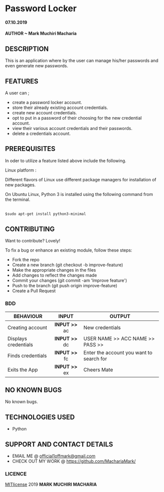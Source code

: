 # Password Locker

#### 07.10.2019

#### AUTHOR ~ **Mark Muchiri Macharia**

## DESCRIPTION
This is an application where by the user can manage his/her passwords and even generate new passwords.

## FEATURES
A user can ;
* create a password locker account.
* store their already existing account credentials.
* create new account credentials.
* opt to put in a password of their choosing for the new credential account.
* view their various account credentials and their passwords.
* delete a credentials account.

## PREREQUISITES
In oder to utilize a feature listed above include the following.
 
Linux platform :

Different flavors of Linux use different package managers for installation of new packages.

On Ubuntu Linux, Python 3 is installed using the following command from the terminal.

######
    $sudo apt-get install python3-minimal
    
## CONTRIBUTING
Want to contribute? Lovely!

To fix a bug or enhance an existing module, follow these steps:

* Fork the repo
* Create a new branch (git checkout -b improve-feature)
* Make the appropriate changes in the files
* Add changes to reflect the changes made
* Commit your changes (git commit -am 'Improve feature')
* Push to the branch (git push origin improve-feature)
* Create a Pull Request

### BDD
| BEHAVIOUR    | INPUT     | OUTPUT     |
| -------------| :--------:| -----------|
|Creating account|**INPUT >>**  ac | New credentials  |
|Displays credentials|**INPUT >>** dc | USER NAME >>  ACC NAME >> PASS >>  |
|Finds credentials|**INPUT >>** fc | Enter the account you want to search for |
|Exits the App |**INPUT >>** ex | Cheers Mate |

## NO KNOWN BUGS
No known bugs.

## TECHNOLOGIES USED
* Python

## SUPPORT AND CONTACT DETAILS
* EMAIL ME @ official1offmark@gmail.com
* CHECK OUT MY WORK @ https://github.com/MachariaMark/

### LICENCE
[MITlicense](LICENSE) 2019 **MARK MUCHIRI MACHARIA**